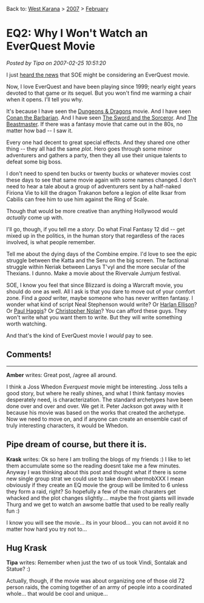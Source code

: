 Back to: [West Karana](/posts/westkarana.md) > [2007](/posts/2007/westkarana.md) > [February](./westkarana.md)
# EQ2: Why I Won't Watch an EverQuest Movie

*Posted by Tipa on 2007-02-25 10:51:20*

I just [heard the news](http://brenlosworld.com/2007/02/09/eq-movie/) that SOE might be considering an EverQuest movie.

Now, I love EverQuest and have been playing since 1999; nearly eight years devoted to that game or its sequel. But you won't find me warming a chair when it opens. I'll tell you why.

It's because I have seen the [Dungeons & Dragons](http://imdb.com/title/tt0190374/) movie. And I have seen [Conan the Barbarian](http://imdb.com/title/tt0082198/). And I have seen [The Sword and the Sorceror](http://imdb.com/title/tt0084749/). And [The Beastmaster](http://imdb.com/title/tt0083630/). If there was a fantasy movie that came out in the 80s, no matter how bad -- I saw it.

Every one had decent to great special effects. And they shared one other thing -- they all had the same *plot*. Hero goes through some minor adventurers and gathers a party, then they all use their unique talents to defeat some big boss.

I don't need to spend ten bucks or twenty bucks or whatever movies cost these days to see that same movie again with some names changed. I don't need to hear a tale about a group of adventurers sent by a half-naked Firiona Vie to kill the dragon Trakanon before a legion of elite Iksar from Cabilis can free him to use him against the Ring of Scale.

Though that would be more creative than anything Hollywood would *actually* come up with.

I'll go, though, if you tell me a *story*. Do what Final Fantasy 12 did -- get mixed up in the politics, in the human story that regardless of the races involved, is what people remember.

Tell me about the dying days of the Combine empire. I'd love to see the epic struggle between the Katta and the Seru on the big screen. The factional struggle within Neriak between Lanys T'vyl and the more secular of the Thexians. I dunno. Make a movie about the Rivervale Jumjum festival.

SOE, I know you feel that since Blizzard is doing a Warcraft movie, you should do one as well. All I ask is that you dare to move out of your comfort zone. Find a *good* writer, maybe someone who has never written fantasy. I wonder what kind of script Neal Stephenson would write? Or [Harlan Ellison](http://imdb.com/name/nm0255196/)? Or [Paul Haggis](http://imdb.com/name/nm0353673/)? Or [Christopher Nolan](http://imdb.com/name/nm0634240/)? You can afford these guys. They won't write what you want them to write. But they will write something worth watching.

And that's the kind of EverQuest movie I *would* pay to see.
## Comments!
---
**Amber** writes: Great post, /agree all around.

I think a Joss Whedon *Everquest* movie might be interesting. Joss tells a good story, but where he really shines, and what I think fantasy movies desperately need, is characterization. The standard archetypes have been done over and over and over. We get it. Peter Jackson got away with it because his movie was based on the works that created the archetype. Now we need to move on, and if anyone can create an ensemble cast of truly interesting characters, it would be Whedon.

Pipe dream of course, but there it is.
---
**Krask** writes: Ok so here I am trolling the blogs of my friends :) I like to let them accumulate some so the reading doesnt take me a few minutes. Anyway I was thinking about this post and thought what if there is some new single group strat we could use to take down ubermobXXX I mean obviously if they create an EQ movie the group will be limited to 6 unless they form a raid, right? So hopefully a few of the main charaters get whacked and the plot changes slightly.... maybe the frost giants will invade Thurg and we get to watch an awsome battle that used to be really really fun :) 

I know you will see the movie... its in your blood... you can not avoid it no matter how hard you try not to...

Hug
Krask
---
**Tipa** writes: Remember when just the two of us took Vindi, Sontalak and Statue? :)

Actually, though, if the movie was about organizing one of those old 72 person raids, the coming together of an army of people into a coordinated whole... that would be cool and unique...
